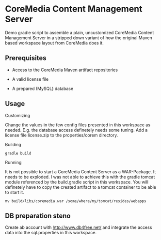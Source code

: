 # CoreMedia Content Management Server

Demo gradle script to assemble a plain, uncustomized CoreMedia Content Management 
Server in a stripped down variant of how the original Maven based workspace layout 
from CoreMedia does it.


## Prerequisites

- Access to the CoreMedia Maven artifact repositories

- A valid license file

- A prepared (MySQL) database


## Usage

Customizing

Change the values in the few config files presented in this workspace as needed. 
E.g. the database access definetely needs some tuning. Add a license file license.zip 
to the properties/corem directory.

Building

```
gradle build
```

Running

It is not possible to start a CoreMedia Content Server as a WAR-Package. It needs 
to be exploded. I was not able to achieve this with the gradle tomcat module referenced 
by the build.gradle script in this workspace. You will definetely have to copy the 
created artifact to a tomcat container to be able to start it.

```
mv build/libs/coremedia.war /some/where/my/tomcat/resides/webapps
```


## DB preparation steno

Create ab account with http://www.db4free.net/ and integrate the access data into 
the sql.properties in this workspace.
